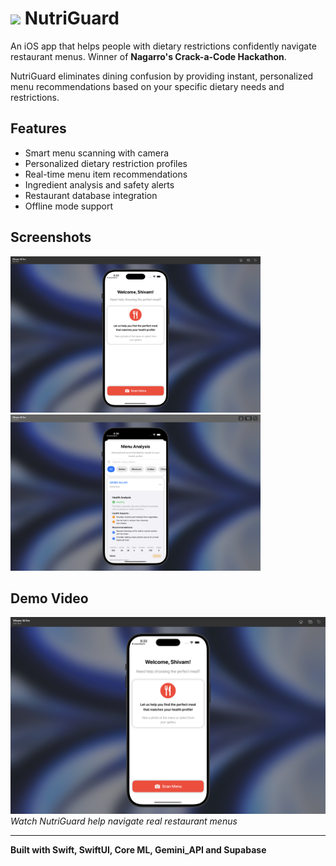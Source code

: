 # <img src="NutriGuard/Assets.xcassets/image.imageset/Screenshot 2025-05-24 at 11.45.17 PM.png" width="25"> NutriGuard 
An iOS app that helps people with dietary restrictions confidently navigate restaurant menus. Winner of **Nagarro's Crack-a-Code Hackathon**.

NutriGuard eliminates dining confusion by providing instant, personalized menu recommendations based on your specific dietary needs and restrictions.

## Features
- Smart menu scanning with camera
- Personalized dietary restriction profiles
- Real-time menu item recommendations
- Ingredient analysis and safety alerts
- Restaurant database integration
- Offline mode support

## Screenshots
<img src="1. NutriGuard Landing Screen.png" width="400"> <img src="2. NutriGuard Dish Analysis Screen.png" width="400" >

## Demo Video
[![NutriGuard Demo](1.png)](https://youtu.be/t6_xgYIgLrY)
*Watch NutriGuard help navigate real restaurant menus*

---
**Built with Swift, SwiftUI, Core ML, Gemini_API and Supabase**
